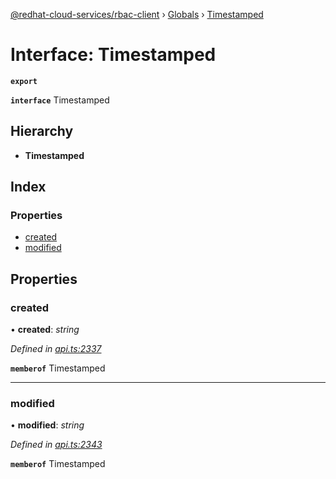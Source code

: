 [@redhat-cloud-services/rbac-client](../README.md) › [Globals](../globals.md) › [Timestamped](timestamped.md)

# Interface: Timestamped

**`export`** 

**`interface`** Timestamped

## Hierarchy

* **Timestamped**

## Index

### Properties

* [created](timestamped.md#created)
* [modified](timestamped.md#modified)

## Properties

###  created

• **created**: *string*

*Defined in [api.ts:2337](https://github.com/RedHatInsights/javascript-clients/blob/master/packages/rbac/api.ts#L2337)*

**`memberof`** Timestamped

___

###  modified

• **modified**: *string*

*Defined in [api.ts:2343](https://github.com/RedHatInsights/javascript-clients/blob/master/packages/rbac/api.ts#L2343)*

**`memberof`** Timestamped

